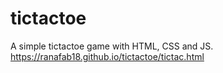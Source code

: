 # tictactoe
A simple tictactoe game with HTML, CSS and JS.
https://ranafab18.github.io/tictactoe/tictac.html
